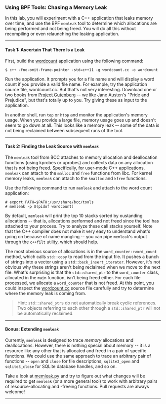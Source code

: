 ### Using BPF Tools: Chasing a Memory Leak

In this lab, you will experiment with a C++ application that leaks memory over time, and use the BPF `memleak` tool to determine which allocations are being performed and not being freed. You will do all this without recompiling or even relaunching the leaking application.

- - -

#### Task 1: Ascertain That There Is a Leak

First, build the [wordcount](wordcount.cc) application using the following command:

```
$ c++ -fno-omit-frame-pointer -std=c++11 -g wordcount.cc -o wordcount
```

Run the application. It prompts you for a file name and will display a word count if you provide a valid file name. For example, try the application source file, wordcount.cc. But that's not very interesting. Download one or two books from [Project Gutenberg](http://www.gutenberg.org) -- we like Jane Austen's "Pride and Prejudice", but that's totally up to you. Try giving these as input to the application.

In another shell, run `top` or `htop` and monitor the application's memory usage. When you provide a large file, memory usage goes up and doesn't seem to go down at all. This looks like a memory leak -- some of the data is not being reclaimed between subsequent runs of the tool. 

- - -

#### Task 2: Finding the Leak Source with `memleak`

The `memleak` tool from BCC attaches to memory allocation and deallocation functions (using kprobes or uprobes) and collects data on any allocation that is not being freed. Specifically, for user-mode C++ applications, `memleak` can attach to the `malloc` and `free` functions from libc. For kernel memory leaks, `memleak` can attach to the `kmalloc` and `kfree` functions.

Use the following command to run `memleak` and attach to the word count application:

```
# export PATH=$PATH:/usr/share/bcc/tools
# memleak -p $(pidof wordcount)
```

By default, `memleak` will print the top 10 stacks sorted by oustanding allocations -- that is, allocations performed and not freed since the tool has attached to your process. Try to analyze these call stacks yourself. Note that the C++ compiler does not make it very easy to understand what's going on because of name mangling -- you can pipe `memleak`'s output through the `c++filt` utility, which should help.

The most obvious source of allocations is in the `word_counter::word_count` method, which calls `std::copy` to read from the input file. It pushes a bunch of strings into a vector using a `std::back_insert_iterator`. However, it's not obvious why these strings aren't being reclaimed when we move to the next file. What's surprising is that the `std::shared_ptr` to the `word_counter` class, allocated in the `main` function, isn't being freed either. For each file processed, we allocate a
`word_counter` that is not freed. At this point, you could inspect the [wordcount.cc](wordcount.cc) source file carefully and try to determine where the memory leak is coming from.

> Hint: `std::shared_ptr`s do not automatically break cyclic references. Two objects referring to each other through a `std::shared_ptr` will not be automatically reclaimed.

- - -

#### Bonus: Extending `memleak`

Currently, `memleak` is designed to trace *memory* allocations and deallocations. However, there is nothing special about memory -- it is a resource like any other that is allocated and freed in a pair of specific functions. We could use the same approach to trace an arbitrary pair of functions -- `open` and `close` for file descriptions, `sqlite3_open` and `sqlite3_close` for SQLite database handles, and so on.

Take a look at [memleak.py](https://github.com/iovisor/bcc/blob/master/tools/memleak.py) and try to figure out what changes will be required to get `memleak` (or a more general tool) to work with arbitrary pairs of resource-allocating and -freeing functions. Pull requests are always welcome!

- - -

